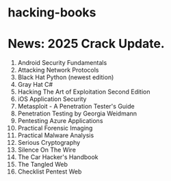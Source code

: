 # hacking-books

# News: 2025 Crack Update.

1. Android Security Fundamentals
2. Attacking Network Protocols
3. Black Hat Python (newest edition)
4. Gray Hat C#
5. Hacking The Art of Exploitation Second Edition
6. iOS Application Security
7. Metasploit - A Penetration Tester's Guide
8. Penetration Testing by Georgia Weidmann
9. Pentesting Azure Applications
10. Practical Forensic Imaging
11. Practical Malware Analysis
12. Serious Cryptography
13. Silence On The Wire
14. The Car Hacker's Handbook
15. The Tangled Web
16. Checklist Pentest Web
